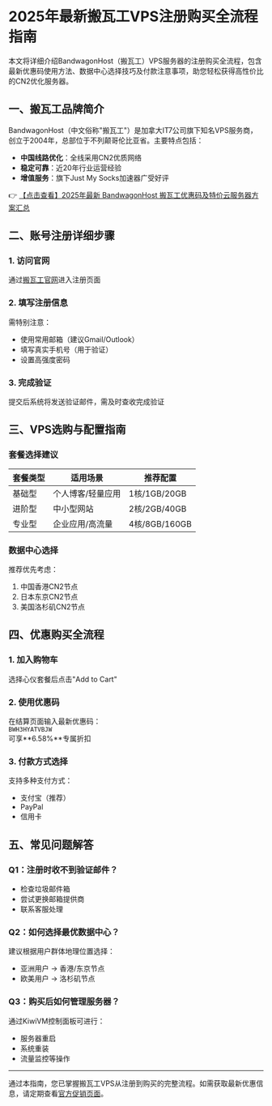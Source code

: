 # 2025年最新搬瓦工VPS注册购买全流程指南

本文将详细介绍BandwagonHost（搬瓦工）VPS服务器的注册购买全流程，包含最新优惠码使用方法、数据中心选择技巧及付款注意事项，助您轻松获得高性价比的CN2优化服务器。

## 一、搬瓦工品牌简介

BandwagonHost（中文俗称"搬瓦工"）是加拿大IT7公司旗下知名VPS服务商，创立于2004年，总部位于不列颠哥伦比亚省。主要特点包括：

- **中国线路优化**：全线采用CN2优质网络
- **稳定可靠**：近20年行业运营经验
- **增值服务**：旗下Just My Socks加速器广受好评

👉 [【点击查看】2025年最新 BandwagonHost 搬瓦工优惠码及特价云服务器方案汇总](https://bit.ly/banwagon)

## 二、账号注册详细步骤

### 1. 访问官网
通过[搬瓦工官网](https://bit.ly/banwagon)进入注册页面

### 2. 填写注册信息
需特别注意：
- 使用常用邮箱（建议Gmail/Outlook）
- 填写真实手机号（用于验证）
- 设置高强度密码

### 3. 完成验证
提交后系统将发送验证邮件，需及时查收完成验证

## 三、VPS选购与配置指南

### 套餐选择建议
| 套餐类型 | 适用场景 | 推荐配置 |
|---------|---------|---------|
| 基础型 | 个人博客/轻量应用 | 1核/1GB/20GB |
| 进阶型 | 中小型网站 | 2核/2GB/40GB |
| 专业型 | 企业应用/高流量 | 4核/8GB/160GB |

### 数据中心选择
推荐优先考虑：
1. 中国香港CN2节点
2. 日本东京CN2节点
3. 美国洛杉矶CN2节点

## 四、优惠购买全流程

### 1. 加入购物车
选择心仪套餐后点击"Add to Cart"

### 2. 使用优惠码
在结算页面输入最新优惠码：  
`BWH3HYATVBJW`  
可享**6.58%**专属折扣

### 3. 付款方式选择
支持多种支付方式：
- 支付宝（推荐）
- PayPal
- 信用卡

## 五、常见问题解答

### Q1：注册时收不到验证邮件？
- 检查垃圾邮件箱
- 尝试更换邮箱提供商
- 联系客服处理

### Q2：如何选择最优数据中心？
建议根据用户群体地理位置选择：
- 亚洲用户 → 香港/东京节点
- 欧美用户 → 洛杉矶节点

### Q3：购买后如何管理服务器？
通过KiwiVM控制面板可进行：
- 服务器重启
- 系统重装
- 流量监控等操作

---

通过本指南，您已掌握搬瓦工VPS从注册到购买的完整流程。如需获取最新优惠信息，请定期查看[官方促销页面](https://bit.ly/banwagon)。